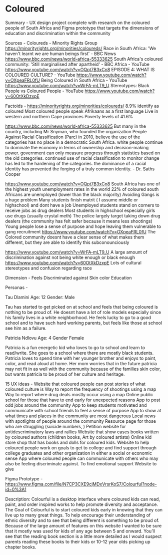# Coloured
Summary - UX design project complete with research on the coloured people of South Africa and Figma prototype that targets the dimensions of education and discrimination within the community

Sources - 
Coloureds - Minority Rights Group https://minorityrights.org/minorities/coloureds/
Race in South Africa: 'We haven't learnt we are human beings first' - BBC News https://www.bbc.com/news/world-africa-55333625
South Africa's coloured community: 'Still marginalised after apartheid' - BBC Africa - YouTube https://www.youtube.com/watch?v=OQpt7B3xCn8
EPISODE 4: WHAT IS COLOURED CULTURE? - YouTube https://www.youtube.com/watch?v=OXpeaFRL0fU
Being Coloured in South Africa - YouTube https://www.youtube.com/watch?v=WrFA-mLT9_U
Stereotypes: Black People vs Coloured People - YouTube https://www.youtube.com/watch?v=60OtXkDzxpE



Factoids -
	https://minorityrights.org/minorities/coloureds/
8.9% identify as coloured
Most coloured people speak Afrikaans as a first language
Live in western and northern Cape provinces
Poverty levels of 41.6%

https://www.bbc.com/news/world-africa-55333625
But many in the country, including Mr Snyman, who founded the organization People Against Racial Classification (Parc) in 2010, believe the use of the categories has no place in a democratic South Africa.
white people continue to dominate the economy in terms of ownership and decision-making power.
government can only measure progress through statistics based on the old categories.
continued use of racial classification to monitor change has led to the hardening of the categories.
the dominance of a racial identity has prevented the forging of a truly common identity. - Dr. Saths Cooper
 
https://www.youtube.com/watch?v=OQpt7B3xCn8
South Africa has one of the highest youth unemployment rates in the world
22% of coloured south Africans are unemployed (lower than the black majority)
Avoiding Gangs is a huge problem
Many students finish matrit ( I assume middle or highschool) and dont have a job
Unemployed students stand on corners to receive jobs as drug dealers
Most students in highschool especially girls use drugs (usually crystal meth)
The police largely target taking down drug dealers (the community has felt safer because it means less shootings)
Young people lose a sense of purpose and hope leaving them vulnerable to gang recruitment
https://www.youtube.com/watch?v=OXpeaFRL0fU
The Colored community doesnt have a clear sense of what makes them different, but they are able to identify this subconounciously 
 
https://www.youtube.com/watch?v=WrFA-mLT9_U
A large amount of discrimination against not being white enough or black enough
https://www.youtube.com/watch?v=60OtXkDzxpE
Lots of cultural stereotypes and confusion regarding race


Dimension -
Feels Discriminated against Skin color
Education


Personas -

Tau Dlamini
Age: 12
Gender: Male

Tau has started to get picked on at school and feels that being coloured is nothing to be proud of. He doesnt have a lot of role models especially since his family lives in a white neighborhood. He feels lucky to go to a good school and to have such hard working parents, but feels like those at school see him as a failure.  


Patricia Ndlovu
Age: 4 
Gender Female

Patricia is a fun energetic kid who loves to go to school and learn to read/write. She goes to a school where there are mostly black students. Patricia loves to spend time with her  younger brother and enjoys to paint, color, and read aloud at home. Her mom worries that in the future patricia may not fit in as well with the community because of the families skin color, but wants patricia to be proud of her culture and heritage. 


15 UX ideas - 
Website that coloured people can post stories of what coloured culture is
Way to report the frequency of shootings using a map
Way to report where drug deals mostly occur using a map
Online public school for those that have to end early for unexpected reasons
App to post odd jobs around the community 
App to keep students motivated and communicate with school friends to feel a sense of purpose
App to show at what times and places in the community are most dangerous
Local news with spotlights of people around the community
Resource page for those who are struggling  (suicide numbers, )
Petition website for antidescriminatory laws and rallies
Website that show cases books written by coloured authors (children books, Art by coloured artists)
Online kid store shop that has books and dolls for coloured kids. 
Website to help coloured people work on goals to get to college and find support through college graduates and other organization in either a social or economic sense
App where coloured people can communicate with others who may also be feeling discriminate against. To find emotional support
Website to give 



Figma Prototype - https://www.figma.com/file/N7CP3CXE9cjMDxVrsrKoS7/Colourful?node-id=0%3A1

Description: Colourful is a desktop interface where coloured kids can read, paint, and order inspired works to help promote diversity and acceptance. The Goal of Colourful is to start coloured kids early in knowing that they can live up to many great things. To help encourage their understanding of ethnic diversity and to see that being different is something to be proud of. Because of the large amount of features on this website I wanted to be sure that it mostly was used for kids of any age between 5 and onward. You’ll see that the reading book section is a little more detailed as I would suspect parents reading these books to their kids or 10-12 year olds picking up chapter books. 

